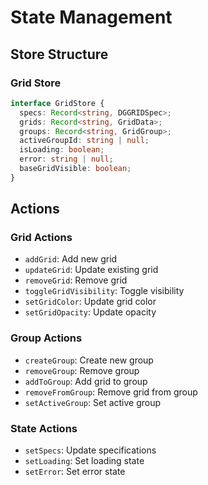 # State Management

## Store Structure

### Grid Store
```typescript
interface GridStore {
  specs: Record<string, DGGRIDSpec>;
  grids: Record<string, GridData>;
  groups: Record<string, GridGroup>;
  activeGroupId: string | null;
  isLoading: boolean;
  error: string | null;
  baseGridVisible: boolean;
}
```

## Actions

### Grid Actions
- `addGrid`: Add new grid
- `updateGrid`: Update existing grid
- `removeGrid`: Remove grid
- `toggleGridVisibility`: Toggle visibility
- `setGridColor`: Update grid color
- `setGridOpacity`: Update opacity

### Group Actions
- `createGroup`: Create new group
- `removeGroup`: Remove group
- `addToGroup`: Add grid to group
- `removeFromGroup`: Remove grid from group
- `setActiveGroup`: Set active group

### State Actions
- `setSpecs`: Update specifications
- `setLoading`: Set loading state
- `setError`: Set error state